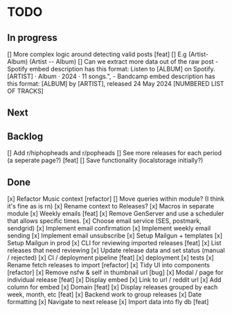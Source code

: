 # TODO

## In progress

[] More complex logic around detecting valid posts [feat]
    [] E.g (Artist- Album) (Artist -- Album)
    [] Can we extract more data out of the raw post
     - Spotify embed description has this format: Listen to [ALBUM] on Spotify. [ARTIST] · Album · 2024 · 11 songs.",
     - Bandcamp embed description has this format: [ALBUM] by [ARTIST], released 24 May 2024 [NUMBERED LIST OF TRACKS]


## Next

## Backlog

[] Add r/hiphopheads and r/popheads
[] See more releases for each period (a seperate page?) [feat]
[] Save functionality (localstorage initially?)

## Done

[x] Refactor Music context [refactor]
    [] Move queries within module? (I think it's fine as is rn)
    [x] Rename context to Releases?
    [x] Macros in separate module
[x] Weekly emails [feat]
    [x] Remove GenServer and use a scheduler that allows specific times.
    [x] Choose email service (SES, postmark, sendgrid)
    [x] Implement email confirmation
    [x] Implement weekly email sending 
    [x] Implement email unsubscribe
    [x] Setup Mailgun + templates
    [x] Setup Mailgun in prod
[x] CLI for reviewing imported releases [feat]
    [x] List releases that need reviewing
    [x] Update release data and set status (manual / rejected)
[x] CI / deployment pipeline [feat]
    [x] deployment
    [x] tests
[x] Rename fetch releases to import [refactor]
[x] Tidy UI into components [refactor]
[x] Remove nsfw & self in thumbnail url [bug]
[x] Modal / page for individual release [feat]
    [x] Display embed
    [x] Link to url / reddit url
    [x] Add column for embed
[x] Domain [feat]
[x] Display releases grouped by each week, month, etc [feat]
    [x] Backend work to group releases
    [x] Date formatting
    [x] Navigate to next release
[x] Import data into fly db [feat]
